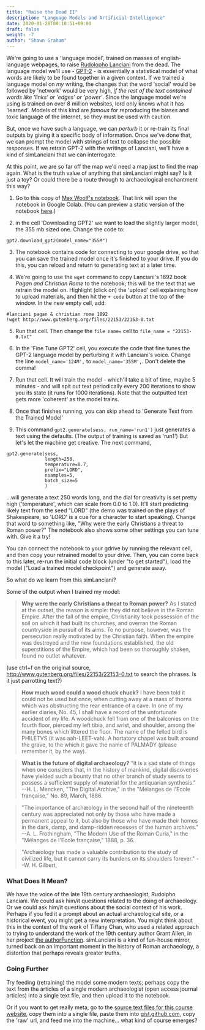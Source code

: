 ```yaml
---
title: "Raise the Dead II"
description: "Language Models and Artificial Intelligence"
date: 2020-01-28T00:10:51+09:00
draft: false
weight: -7
author: "Shawn Graham"
---
```


We're going to use a 'language model', trained on masses of english-language webpages, to raise [Rudolopho Lanciani](https://en.wikipedia.org/wiki/Rodolfo_Lanciani) from the dead. The language model we'll use - [GPT-2](https://en.wikipedia.org/wiki/OpenAI#GPT-2) - is essentially a statistical model of what words are likely to be found together in a given context. If we trained a language model on _my_ writing, the changes that the word 'social' would be followed by 'network' would be very high, _if the rest of the text contained words like 'links' or 'edges' or 'power'_. Since the language model we're using is trained on over 8 million websites, lord only knows what it has 'learned'. Models of this kind are _famous_ for reproducing the biases and toxic language of the internet, so they must be used with caution.

But, once we have such a language, we can _perturb_ it or re-train its final outputs by giving it a specific body of information. Once we've done that, we can prompt the model with strings of text to collapse the possible responses. If we retrain GPT-2 with the writings of Lanciani, we'll have a kind of simLanciani that we can interrogate.

At this point, we are so far off the map we'd need a map just to find the map again. What is the truth value of anything that simLanciani might say? Is it just a toy? Or could there be a route through to archaeological enchantment this way?

1. Go to this copy of [Max Woolf's notebook](https://colab.research.google.com/github/shawngraham/hist3000/blob/master/static/data/Train_a_GPT_2_Text_Generating_Model_w_GPU.ipynb). That link will open the notebook in Google Colab. (You can preview a static version of the notebook [here](https://github.com/shawngraham/hist3000/blob/master/static/data/Train_a_GPT_2_Text_Generating_Model_w_GPU.ipynb).)

2. in the cell 'Downloading GPT2' we want to load the slightly larger model, the 355 mb sized one. Change the code to:

```
gpt2.download_gpt2(model_name="355M")
```
3. The notebook contains code for connecting to your google drive, so that you can save the trained model once it's finished to your drive. If you do this, you can reload and return to generating text at a later time.

4. We're going to use the `wget` command to copy Lanciani's 1892 book _Pagan and Christian Rome_ to the notebook; this will be the text that we retrain the model on. Highlight (click on) the 'upload' cell explaining how to upload materials, and then hit the `+ code` button at the top of the window. In the new empty cell, add:

```
#lanciani pagan & christian rome 1892
!wget http://www.gutenberg.org/files/22153/22153-0.txt
```
5. Run that cell. Then change the `file name=` cell to `file_name = "22153-0.txt"`

6. In the 'Fine Tune GPT2' cell, you execute the code that fine tunes the GPT-2 language model by perturbing it with Lanciani's voice. Change the line `model_name='124M',` to `model_name='355M',`. Don't delete the comma!

7. Run that cell. It will train the model - which'll take a bit of time, maybe 5 minutes - and will spit out text periodically every 200 iterations to show you its state (it runs for 1000 iterations). Note that the outputted text gets more 'coherent' as the model trains.

8. Once that finishes running, you can skip ahead to 'Generate Text from the Trained Model'

9. This command `gpt2.generate(sess, run_name='run1')` just generates a text using the defaults. (The output of training is saved as 'run1') But let's let the machine get creative. The next command,
```
gpt2.generate(sess,
              length=250,
              temperature=0.7,
              prefix="LORD",
              nsamples=5,
              batch_size=5
              )
```
...will generate a text 250 words long, and the dial for creativity is set pretty high ('temperature', which can scale from 0.0 to 1.0). It'll start predicting likely text from the seed "LORD" (the demo was trained on the plays of Shakespeare, so 'LORD' is a cue for a character to start speaking). Change that word to something like, "Why were the early Christians a threat to Roman power?" The notebook also shows some other settings you can tune with. Give it a try!

You can connect the notebook to your gdrive by running the relevant cell, and then copy your retrained model to your drive. Then, you can come back to this later, re-run the initial code block (under "to get started"), load the model ("Load a trained model checkpoint") and generate away.

So what do we learn from this simLanciani?

Some of the output when I trained my model:

> **Why were the early Christians a threat to Roman power?** As I stated at the outset, the reason is simple: they did not believe in the Roman Empire. After the fall of the empire, Christianity took possession of the soil on which it had built its churches, and overran the Roman countryside in pursuit of its aims. To no purpose, however, was the persecution really motivated by the Christian faith. When the empire was destroyed and the new
foundations established, the old superstitions of the Empire, which had
been so thoroughly shaken, found no outlet whatever.

(use ctrl+f on the original source, http://www.gutenberg.org/files/22153/22153-0.txt to search the phrases. Is it just parrotting text?)

> **How much wood could a wood chuck chuck?** I have been told it could not be used but once, when cutting away at a mass of thorns which was obstructing the rear entrance of a cave. In one of my earlier diaries, No. 45, I shall have a record of the unfortunate accident of my life. A woodchuck fell from one of the balconies on the fourth floor, pierced my left tibia, and wrist, and shoulder, among the many bones which littered the floor. The name of the felled bird is PHILETVS (it was aah-LEET-vah). A hortatory chapel was built around the grave, to the which it gave the name of PALMADY (please remember it, by the way).

>**What is the future of digital archaeology?**
> "It is a sad state of things when one considers that, in the history of mankind, digital discoveries have yielded such a bounty that no other branch of study seems to possess a sufficient supply of material for the antiquarian synthesis."
--H. L. Mencken, "The Digital Archive," in the
"Mélanges de l'Ecole française," No. 89, March, 1886.

> "The importance of archæology in the second half of the nineteenth century was appreciated not only by those who have made a permanent appeal to it, but also by those who have made their homes in the dark, damp, and damp-ridden recesses of the human archives."
--A. L. Frothingham, "The Modern Use of the Roman Curia," in
the "Mélanges de l'Ecole française," 1888, p. 36.

> "Archæology has made a valuable contribution to the study of civilized life, but it cannot carry its burdens on its shoulders forever."
--W. H. Gilbert,

### What Does It Mean?

We have the voice of the late 19th century archaeologist, Rudolpho Lanciani. We could ask him/it questions related to the doing of archaeology. Or we could ask him/it questions about the social context of his work. Perhaps if you fed it a prompt about an actual archaeological site, or a historical event, you might get a new interpretation. You might think about this in the context of the work of Tiffany Chan, who used a related approach to trying to understand the work of the 19th century author Grant Allen, in her project [the authorFunction](https://github.com/eltiffster/authorFunction). simLanciani is a kind of fun-house mirror, turned back on an important moment in the history of Roman archaeology, a distortion that perhaps reveals greater truths.

### Going Further

 Try feeding (retraining) the model some modern texts; perhaps copy the text from the articles of a single modern archaeologist (open access journal articles) into a single text file, and then upload it to the notebook.

 Or if you want to get really meta, go to the [source text files for this course website](https://github.com/shawngraham/hist3000/tree/master/content/en/week), copy them into a single file, paste them into [gist.github.com](https://gist.github.com), copy the 'raw' url, and feed me into the machine... what kind of course emerges?
